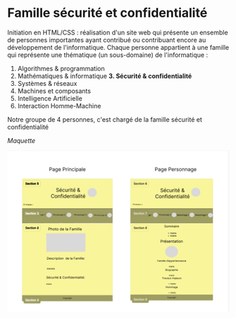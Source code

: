 # Famille sécurité et confidentialité

Initiation en HTML/CSS : réalisation d'un site web qui présente un ensemble de personnes importantes ayant contribué ou contribuant encore au développement de l'informatique. Chaque personne appartient à une famille qui représente une thématique (un sous-domaine) de l'informatique :
  1. Algorithmes & programmation
  2. Mathématiques & informatique
  **3. Sécurité & confidentialité**
  4. Systèmes & réseaux
  5. Machines et composants
  6. Intelligence Artificielle
  7. Interaction Homme-Machine

Notre groupe de 4 personnes, c'est chargé de la famille sécurité et confidentialité

_Maquette_

![maquette](./public/assets/Maquette.png)
